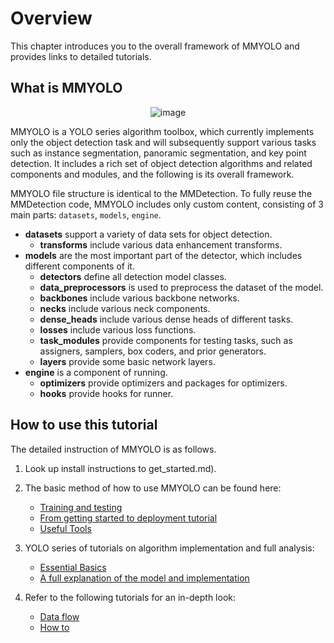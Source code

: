 # Overview

This chapter introduces you to the overall framework of MMYOLO and provides links to detailed tutorials.

## What is  MMYOLO

<div align=center>
<img src="https://user-images.githubusercontent.com/45811724/190993591-bd3f1f11-1c30-4b93-b5f4-05c9ff64ff7f.gif" alt="image">
</div>

MMYOLO is a YOLO series algorithm toolbox, which currently implements only the object detection task and will subsequently support various tasks such as instance segmentation, panoramic segmentation, and key point detection. It includes a rich set of object detection algorithms and related components and modules, and the following is its overall framework.

MMYOLO file structure is identical to the MMDetection. To fully reuse the MMDetection code, MMYOLO includes only custom content, consisting of 3 main parts: `datasets`, `models`, `engine`.

- **datasets** support a variety of data sets for object detection.
  - **transforms** include various data enhancement transforms.
- **models** are the most important part of the detector, which includes different components of it.
  - **detectors** define all detection model classes.
  - **data_preprocessors** is used to preprocess the dataset of the model.
  - **backbones** include various backbone networks.
  - **necks** include various neck components.
  - **dense_heads** include various dense heads of different tasks.
  - **losses** include various loss functions.
  - **task_modules** provide components for testing tasks, such as assigners, samplers, box coders, and prior generators.
  - **layers** provide some basic network layers.
- **engine** is a component of running.
  - **optimizers** provide optimizers and packages for optimizers.
  - **hooks** provide hooks for runner.

## How to use this tutorial

The detailed instruction of MMYOLO is as follows.

1. Look up install instructions to get_started.md).

2. The basic method of how to use MMYOLO can be found here:

   - [Training and testing](https://mmyolo.readthedocs.io/en/latest/user_guides/index.html#train-test)
   - [From getting started to deployment tutorial](https://mmyolo.readthedocs.io/en/latest/user_guides/index.html#from-getting-started-to-deployment-tutorial)
   - [Useful Tools](https://mmyolo.readthedocs.io/en/latest/user_guides/index.html#useful-tools)

3. YOLO series of tutorials on algorithm implementation and full analysis:

   - [Essential Basics](https://mmyolo.readthedocs.io/en/latest/algorithm_descriptions/index.html#essential-basics)
   - [A full explanation of the model and implementation](https://mmyolo.readthedocs.io/en/latest/algorithm_descriptions/index.html#algorithm-principles-and-implementation)

4. Refer to the following tutorials for an in-depth look:

   - [Data flow](https://mmyolo.readthedocs.io/en/latest/advanced_guides/index.html#data-flow)
   - [How to](https://mmyolo.readthedocs.io/en/latest/advanced_guides/index.html#how-to)
